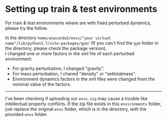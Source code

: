 # Setting up train & test environments
For train & test environments where are with fixed perturbed dynamics, please try the follow.

In the directory `home/anaconda3/envs/"your virtual name"/lib/python3.7/site-packages/gym/` (If you can't find the `gym` folder in the directory, please check the package version),\
I changed one or more factors in the xml file of each perturbed environment:
* For gravity perturbation, I changed "gravity".
* For mass perturbation, I chaned "density" or "settotalmass".
* Environment dynamics factors in the xml files were changed from the nominal value of the factors.

***
I've been checking if uploading our `envs.zip` may cause a trouble like intellectual property conflicts.
If the zip file exists in this `environments` folder, just replace the original `envs` folder, which is in the directory, with the provided `envs` folder.

